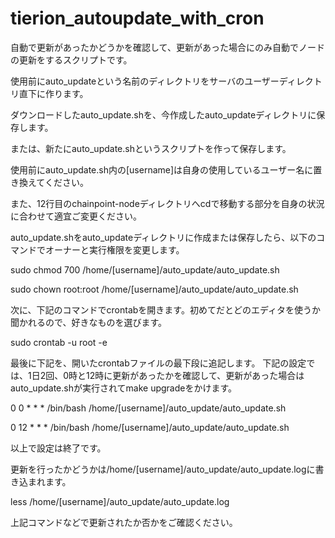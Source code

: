 # tierion_autoupdate_with_cron

自動で更新があったかどうかを確認して、更新があった場合にのみ自動でノードの更新をするスクリプトです。

使用前にauto_updateという名前のディレクトリをサーバのユーザーディレクトリ直下に作ります。

ダウンロードしたauto_update.shを、今作成したauto_updateディレクトリに保存します。

または、新たにauto_update.shというスクリプトを作って保存します。

使用前にauto_update.sh内の[username]は自身の使用しているユーザー名に置き換えてください。  

また、12行目のchainpoint-nodeディレクトリへcdで移動する部分を自身の状況に合わせて適宜ご変更ください。

auto_update.shをauto_updateディレクトリに作成または保存したら、以下のコマンドでオーナーと実行権限を変更します。

sudo chmod 700 /home/[username]/auto_update/auto_update.sh 

sudo chown root:root /home/[username]/auto_update/auto_update.sh 


次に、下記のコマンドでcrontabを開きます。初めてだとどのエディタを使うか聞かれるので、好きなものを選びます。

sudo crontab -u root -e

最後に下記を、開いたcrontabファイルの最下段に追記します。
下記の設定では、1日2回、0時と12時に更新があったかを確認して、更新があった場合はauto_update.shが実行されてmake upgradeをかけます。

0 0 * * * /bin/bash /home/[username]/auto_update/auto_update.sh

0 12 * * * /bin/bash /home/[username]/auto_update/auto_update.sh


以上で設定は終了です。

更新を行ったかどうかは/home/[username]/auto_update/auto_update.logに書き込まれます。

less /home/[username]/auto_update/auto_update.log

上記コマンドなどで更新されたか否かをご確認ください。

